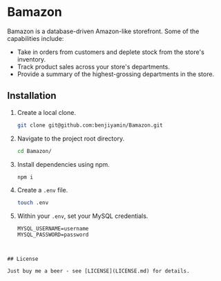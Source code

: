 # Bamazon

Bamazon is a database-driven Amazon-like storefront. Some of the capabilities include:

* Take in orders from customers and deplete stock from the store's inventory.
* Track product sales across your store's departments. 
* Provide a summary of the highest-grossing departments in the store.

## Installation

1. Create a local clone.
   
    ```bash
    git clone git@github.com:benjiyamin/Bamazon.git
    ```
    
2. Navigate to the project root directory.

    ```bash
    cd Bamazon/
    ```

3. Install dependencies using npm.
   
    ```bash
    npm i
    ```

4. Create a `.env` file.
   
    ```bash
    touch .env
    ```

5. Within your `.env`, set your MySQL credentials.
   
    ```
    MYSQL_USERNAME=username
    MYSQL_PASSWORD=password
```


## License

Just buy me a beer - see [LICENSE](LICENSE.md) for details.
